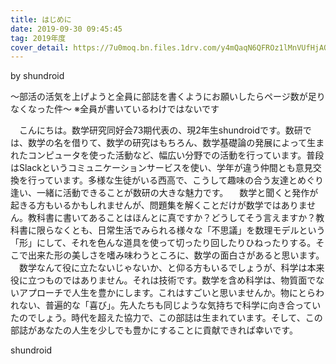 ```yaml
---
title: はじめに
date: 2019-09-30 09:45:45
tag: 2019年度
cover_detail: https://7u0moq.bn.files.1drv.com/y4mQaqN6QFROz1lMnVUfHjAOr_YoySJ6dyTgFk8Fulb-QI_keHruv4Z_3xSnQZ2aF3JQM_RBV98CEp_c7BLSiMlJ73IRInR61Gg0nEbPdPjjVaqbQAAmoauD2qeQnyF1N9tk1sN-apQtyAt8saxDAKK102wd6cJet94kgBGccs4i_E6S2PZ6-dwRs7Lffwu-btxB5syNNok4UBxCWBQOPndQA?width=1300&height=500&cropmode=none
---
```


by shundroid

～部活の活気を上げようと全員に部誌を書くようにお願いしたらページ数が足りなくなった件～
※全員が書いているわけではないです

　こんにちは。数学研究同好会73期代表の、現2年生shundroidです。数研では、数学の名を借りて、数学の研究はもちろん、数学基礎論の発展によって生まれたコンピュータを使った活動など、幅広い分野での活動を行っています。普段はSlackというコミュニケーションサービスを使い、学年が違う仲間とも意見交換を行っています。多様な生徒がいる西高で、こうして趣味の合う友達とめぐり逢い、一緒に活動できることが数研の大きな魅力です。
　数学と聞くと発作が起きる方もいるかもしれませんが、問題集を解くことだけが数学ではありません。教科書に書いてあることはほんとに真ですか？どうしてそう言えますか？教科書に限らなくとも、日常生活でみられる様々な「不思議」を数理モデルという「形」にして、それを色んな道具を使って切ったり回したりひねったりする。そこで出来た形の美しさを嗜み味わうところに、数学の面白さがあると思います。
　数学なんて役に立たないじゃないか、と仰る方もいるでしょうが、科学は本来役に立つものではありません。それは技術です。数学を含め科学は、物質面でないアプローチで人生を豊かにします。これはすごいと思いませんか。物にとらわれない、普遍的な「喜び」。先人たちも同じような気持ちで科学に向き合っていたのでしょう。時代を超えた協力で、この部誌は生まれています。そして、この部誌があなたの人生を少しでも豊かにすることに貢献できれば幸いです。

shundroid

